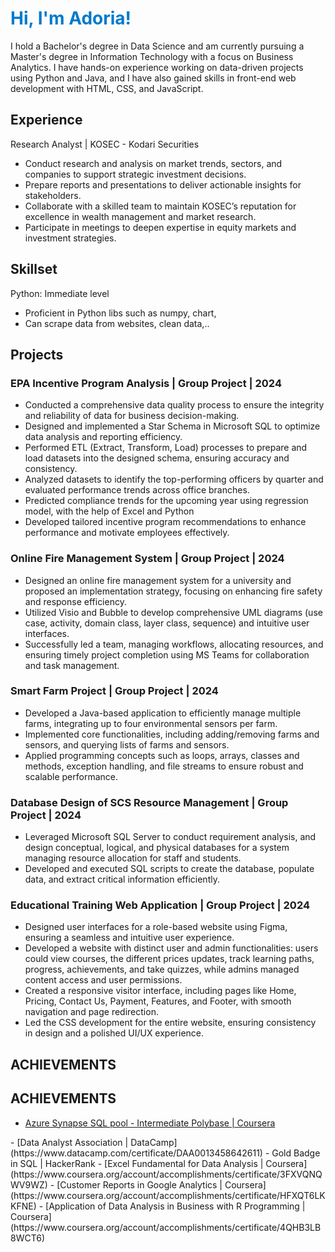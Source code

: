 # <span style="color:#007acc;">Hi, I'm Adoria!</span>
I hold a Bachelor's degree in Data Science and am currently pursuing a Master's degree in Information Technology with a focus on Business Analytics.
I have hands-on experience working on data-driven projects using Python and Java, and I have also gained skills in front-end web development with HTML, CSS, and JavaScript.

## Experience
Research Analyst | KOSEC - Kodari Securities 
- Conduct research and analysis on market trends, sectors, and companies to support strategic investment decisions.
- Prepare reports and presentations to deliver actionable insights for stakeholders.
- Collaborate with a skilled team to maintain KOSEC’s reputation for excellence in wealth management and market research.
- Participate in meetings to deepen expertise in equity markets and investment strategies.

## Skillset
Python: Immediate level
- Proficient in Python libs such as numpy, chart,
- Can scrape data from websites, clean data,..

## Projects
### EPA Incentive Program Analysis | Group Project | 2024
- Conducted a comprehensive data quality process to ensure the integrity and reliability of data for business decision-making.
- Designed and implemented a Star Schema in Microsoft SQL to optimize data analysis and reporting efficiency.
- Performed ETL (Extract, Transform, Load) processes to prepare and load datasets into the designed schema, ensuring accuracy and consistency.
- Analyzed datasets to identify the top-performing officers by quarter and evaluated performance trends across office branches.
- Predicted compliance trends for the upcoming year using regression model, with the help of Excel and Python
- Developed tailored incentive program recommendations to enhance performance and motivate employees effectively.
  
### Online Fire Management System | Group Project | 2024
- Designed an online fire management system for a university and proposed an implementation strategy, focusing on enhancing fire safety and response efficiency.
- Utilized Visio and Bubble to develop comprehensive UML diagrams (use case, activity, domain class, layer class, sequence) and intuitive user interfaces.
- Successfully led a team, managing workflows, allocating resources, and ensuring timely project completion using MS Teams for collaboration and task management.

### Smart Farm Project | Group Project | 2024
- Developed a Java-based application to efficiently manage multiple farms, integrating up to four environmental sensors per farm.
- Implemented core functionalities, including adding/removing farms and sensors, and querying lists of farms and sensors.
- Applied programming concepts such as loops, arrays, classes and methods, exception handling, and file streams to ensure robust and scalable performance.

### Database Design of SCS Resource Management | Group Project | 2024
- Leveraged Microsoft SQL Server to conduct requirement analysis, and design conceptual, logical, and physical databases for a system managing resource allocation for staff and students.
- Developed and executed SQL scripts to create the database, populate data, and extract critical information efficiently.

### Educational Training Web Application | Group Project | 2024
- Designed user interfaces for a role-based website using Figma, ensuring a seamless and intuitive user experience.
- Developed a website with distinct user and admin functionalities: users could view courses, the different prices updates, track learning paths, progress, achievements, and take quizzes, while admins managed content access and user permissions.
- Created a responsive visitor interface, including pages like Home, Pricing, Contact Us, Payment, Features, and Footer, with smooth navigation and page redirection.
- Led the CSS development for the entire website, ensuring consistency in design and a polished UI/UX experience.

## ACHIEVEMENTS
<h2>ACHIEVEMENTS</h2>
<ul>
  <li>
    <a href="https://www.coursera.org/account/accomplishments/certificate/76B3PC2ETKUB" target="_blank">
      Azure Synapse SQL pool - Intermediate Polybase | Coursera
    </a>
  </li>
</ul>
- [Data Analyst Association | DataCamp](https://www.datacamp.com/certificate/DAA0013458642611) 
- Gold Badge in SQL | HackerRank
- [Excel Fundamental for Data Analysis | Coursera](https://www.coursera.org/account/accomplishments/certificate/3FXVQNQWV9WZ)
- [Customer Reports in Google Analytics | Coursera](https://www.coursera.org/account/accomplishments/certificate/HFXQT6LKKFNE)
- [Application of Data Analysis in Business with R Programming | Coursera](https://www.coursera.org/account/accomplishments/certificate/4QHB3LB8WCT6)


